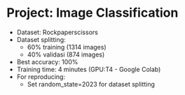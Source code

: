 # Project: Image Classification

- Dataset: Rockpaperscissors
- Dataset splitting:
  - 60% training (1314 images)
  - 40% validasi (874 images)
- Best accuracy: 100%
- Training time: 4 minutes (GPU:T4 - Google Colab)
- For reproducing:
  - Set random_state=2023 for dataset splitting
